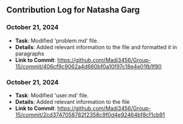 ## Contribution Log for Natasha Garg

### October 21, 2024
- **Task**: Modified 'problem.md' file.
- **Details**: Added relevant information to the file and formatted it in paragraphs
- **Link to Commit**: https://github.com/Madi3456/Group-15/commit/406cf9c9062a4d680bf0a10f97c18e4e01fb1f90

### October 21, 2024
- **Task**: Modified 'user.md' file.
- **Details**: Added relevant information to the file
- **Link to Commit**: https://github.com/Madi3456/Group-15/commit/2cd3747058782f2358c9f0d4e92464bf8cf1cb91
